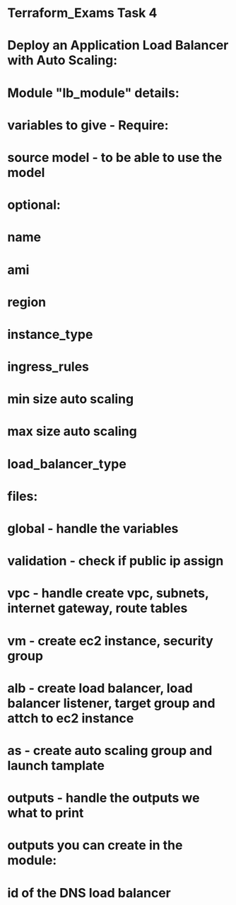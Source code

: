 # Terraform_Exams Task 4

# Deploy an Application Load Balancer with Auto Scaling:
# Module "lb_module" details: 

# variables to give - Require:
# source model - to be able to use the model

# optional:
# name
# ami
# region
# instance_type 
# ingress_rules
# min size auto scaling
# max size auto scaling
# load_balancer_type


# files:
# global - handle the variables
# validation - check if public ip assign
# vpc - handle create vpc, subnets, internet gateway, route tables 
# vm - create ec2 instance, security group
# alb - create load balancer, load balancer listener, target group and attch to ec2 instance
# as - create auto scaling group and launch tamplate
# outputs - handle the outputs we what to print


# outputs you can create in the module: 
# id of the DNS load balancer